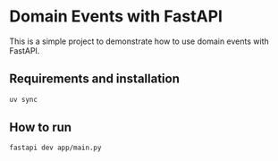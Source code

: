 # Domain Events with FastAPI

This is a simple project to demonstrate how to use domain events with FastAPI.

## Requirements and installation

```bash
uv sync
```

## How to run

```
fastapi dev app/main.py
```
